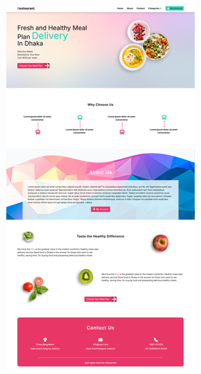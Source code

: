 ![Alt text](https://github.com/sajolbd/Restourant-React/blob/2a7db3b5abe793520b5aab553ededc6abe822ff0/screencapture-192-168-1-102-5173-2025-04-25-09_14_27.png)
